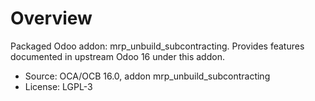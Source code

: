# Overview

Packaged Odoo addon: mrp_unbuild_subcontracting. Provides features documented in upstream Odoo 16 under this addon.

- Source: OCA/OCB 16.0, addon mrp_unbuild_subcontracting
- License: LGPL-3
